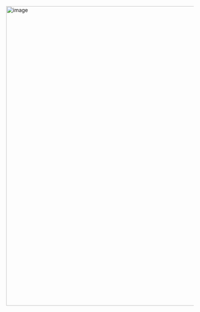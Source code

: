 <img width="770" height="805" alt="image" src="https://github.com/user-attachments/assets/8d68fdea-6d74-46ed-8005-ab04dcf35894" />

